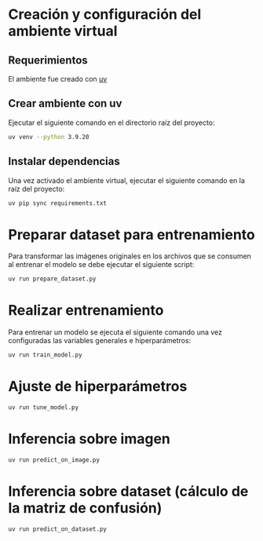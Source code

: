 # Creación y configuración del ambiente virtual

## Requerimientos
El ambiente fue creado con [uv](https://github.com/astral-sh/uv)

## Crear ambiente con uv
Ejecutar el siguiente comando en el directorio raíz del proyecto:
```bash
uv venv --python 3.9.20
```

## Instalar dependencias
Una vez activado el ambiente virtual, ejecutar el siguiente comando en la raíz del proyecto:
```bash
uv pip sync requirements.txt
```

# Preparar dataset para entrenamiento

Para transformar las imágenes originales en los archivos que se consumen al entrenar el modelo se debe ejecutar el siguiente script:
```bash
uv run prepare_dataset.py
```

# Realizar entrenamiento

Para entrenar un modelo se ejecuta el siguiente comando una vez configuradas las variables generales e hiperparámetros: 
```bash
uv run train_model.py
```

# Ajuste de hiperparámetros
```bash
uv run tune_model.py
```

# Inferencia sobre imagen
```bash
uv run predict_on_image.py
```

# Inferencia sobre dataset (cálculo de la matriz de confusión)
```bash
uv run predict_on_dataset.py
```